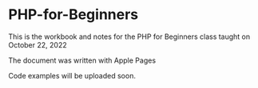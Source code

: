 # PHP-for-Beginners

This is the workbook and notes for the PHP for Beginners class taught on October 22, 2022

The document was written with Apple Pages

Code examples will be uploaded soon.
